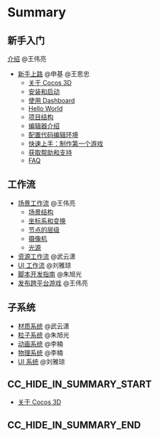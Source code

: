 # Summary

## 新手入门
[介绍](introduction.md) @王伟亮
- [新手上路](helloworld.md) @申基 @王思忠
    - [关于 Cocos 3D]()
    - [安装和启动]()
    - [使用 Dashboard]()
    - [Hello World]()
    - [项目结构]()
    - [编辑器介绍]()
    - [配置代码编辑环境]()
    - [快速上手：制作第一个游戏]()
    - [获取帮助和支持]()
    - [FAQ]()

## 工作流
- [场景工作流](workflow/index.md) @王伟亮
  - [场景结构](workflow/scene.md)
  - [坐标系和变换](workflow/transform.md)
  - [节点的层级](workflow/node-tree.md)
  - [摄像机](workflow/camera.md)
  - [光源](workflow/light.md)
- [资源工作流]() @武云潇
- [UI 工作流]() @刘雅琼
- [脚本开发指南]() @朱旭光
- [发布跨平台游戏]() @王伟亮

## 子系统
- [材质系统]() @武云潇
- [粒子系统]() @朱旭光
- [动画系统]() @李楠
- [物理系统]() @李楠
- [UI 系统]() @刘雅琼


## CC_HIDE_IN_SUMMARY_START

- [关于 Cocos 3D](getting-started/introduction.md)

## CC_HIDE_IN_SUMMARY_END
